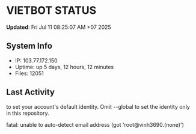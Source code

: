 # VIETBOT STATUS
**Updated**: Fri Jul 11 08:25:07 AM +07 2025

## System Info
- IP: 103.77.172.150
- Uptime: up 5 days, 12 hours, 12 minutes
- Files: 12051

## Last Activity

to set your account's default identity.
Omit --global to set the identity only in this repository.

fatal: unable to auto-detect email address (got 'root@vinh3690.(none)')
